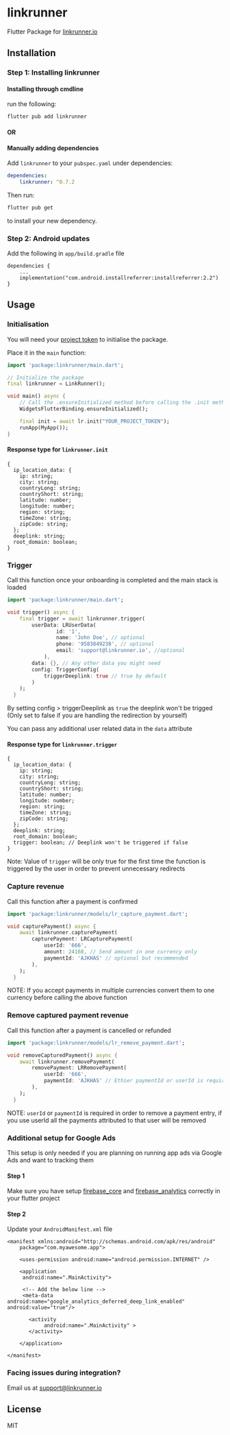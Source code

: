 # linkrunner

Flutter Package for [linkrunner.io](https://www.linkrunner.io)

## Installation

### Step 1: Installing linkrunner

#### Installing through cmdline

run the following:

```sh
flutter pub add linkrunner
```

#### OR

#### Manually adding dependencies

Add `linkrunner` to your `pubspec.yaml` under dependencies:

```yaml
dependencies:
    linkrunner: ^0.7.2
```

Then run:

```sh
flutter pub get
```

to install your new dependency.

### Step 2: Android updates

Add the following in `app/build.gradle` file

```
dependencies {
    ...
    implementation("com.android.installreferrer:installreferrer:2.2")
}
```

## Usage

### Initialisation

You will need your [project token](https://www.linkrunner.io/dashboard?m=documentation) to initialise the package.

Place it in the `main` function:

```dart
import 'package:linkrunner/main.dart';

// Initialize the package
final linkrunner = LinkRunner();

void main() async {
    // Call the .ensureInitialized method before calling the .init method
    WidgetsFlutterBinding.ensureInitialized();

    final init = await lr.init("YOUR_PROJECT_TOKEN");
    runApp(MyApp());
}
```

#### Response type for `linkrunner.init`

```
{
  ip_location_data: {
    ip: string;
    city: string;
    countryLong: string;
    countryShort: string;
    latitude: number;
    longitude: number;
    region: string;
    timeZone: string;
    zipCode: string;
  };
  deeplink: string;
  root_domain: boolean;
}
```

### Trigger

Call this function once your onboarding is completed and the main stack is loaded

```dart
import 'package:linkrunner/main.dart';

void trigger() async {
    final trigger = await linkrunner.trigger(
        userData: LRUserData(
                id: '1',
                name: 'John Doe', // optional
                phone: '9583849238', // optional
                email: 'support@linkrunner.io', //optional
            ),
        data: {}, // Any other data you might need
        config: TriggerConfig(
            triggerDeeplink: true // true by default
        )
    );
  }
```

By setting config > triggerDeeplink as `true` the deeplink won't be trigged (Only set to false if you are handling the redirection by yourself)

You can pass any additional user related data in the `data` attribute

#### Response type for `linkrunner.trigger`

```
{
  ip_location_data: {
    ip: string;
    city: string;
    countryLong: string;
    countryShort: string;
    latitude: number;
    longitude: number;
    region: string;
    timeZone: string;
    zipCode: string;
  };
  deeplink: string;
  root_domain: boolean;
  trigger: boolean; // Deeplink won't be triggered if false
}
```

Note: Value of `trigger` will be only true for the first time the function is triggered by the user in order to prevent unnecessary redirects

### Capture revenue

Call this function after a payment is confirmed

```dart
import 'package:linkrunner/models/lr_capture_payment.dart';

void capturePayment() async {
    await linkrunner.capturePayment(
        capturePayment: LRCapturePayment(
            userId: '666',
            amount: 24168, // Send amount in one currency only
            paymentId: 'AJKHAS' // optional but recommended
        ),
    );
  }
```

NOTE: If you accept payments in multiple currencies convert them to one currency before calling the above function

### Remove captured payment revenue

Call this function after a payment is cancelled or refunded

```dart
import 'package:linkrunner/models/lr_remove_payment.dart';

void removeCapturedPayment() async {
    await linkrunner.removePayment(
        removePayment: LRRemovePayment(
            userId: '666',
            paymentId: 'AJKHAS' // Ethier paymentId or userId is required!
        ),
    );
  }
```

NOTE: `userId` or `paymentId` is required in order to remove a payment entry, if you use userId all the payments attributed to that user will be removed

### Additional setup for Google Ads

This setup is only needed if you are planning on running app ads via Google Ads and want to tracking them

#### Step 1

Make sure you have setup [firebase_core](https://pub.dev/packages/firebase_core) and [firebase_analytics](https://pub.dev/packages/firebase_analytics) correctly in your flutter project

#### Step 2

Update your `AndroidManifest.xml` file

```
<manifest xmlns:android="http://schemas.android.com/apk/res/android"
    package="com.myawesome.app">

    <uses-permission android:name="android.permission.INTERNET" />

    <application
     android:name=".MainActivity">

     <!-- Add the below line -->
     <meta-data android:name="google_analytics_deferred_deep_link_enabled" android:value="true"/>

       <activity
            android:name=".MainActivity" >
       </activity>

    </application>

</manifest>
```

### Facing issues during integration?

Email us at support@linkrunner.io

## License

MIT
